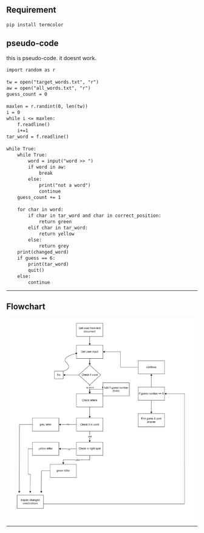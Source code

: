 ## Requirement

    pip install termcolor

## pseudo-code

this is pseudo-code. it doesnt work.

    import random as r

    tw = open("target_words.txt", "r")
    aw = open("all_words.txt", "r")
    guess_count = 0

    maxlen = r.randint(0, len(tw))
    i = 0
    while i <= maxlen:
        f.readline()
        i+=1
    tar_word = f.readline()

    while True:
        while True:
            word = input("word >> ")
            if word in aw:
                break
            else:
                print("not a word")
                continue
        guess_count += 1

        for char in word:
            if char in tar_word and char in correct_position:
                return green
            elif char in tar_word:
                return yellow
            else:
                return grey
        print(changed_word)
        if guess == 6:
            print(tar_word)
            quit()
        else:
            continue

---
## Flowchart

![Wordle flow chart](flowchart.PNG)

---
